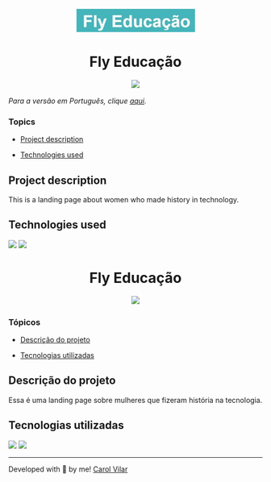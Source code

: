 <p align='center'> <img src="./assets/flyLogo.jpg" alt="the logo of Fly Educação"> </p>

<h1 align='center'> Fly Educação </h1>

<div align='center'>
	<img src="http://img.shields.io/static/v1?label=STATUS&message=DEVELOPING&color=yellow&style=for-the-badge"/>
</div>

_Para a versão em Português, clique [aqui](#portuguese)._


### Topics

- [Project description](#project-description)

- [Technologies used](#technologies-used)

<!-- - [What I learned](#what-I-learned)

- [Access the Project](#access-the-project)

- [Features](#features)

- [Application](#aplication) -->


## Project description

<p align="justify">

This is a landing page about women who made history in technology.

</p>

## Technologies used

<div>
  <img src="https://img.shields.io/badge/HTML5-E34F26?style=for-the-badge&logo=html5&logoColor=white">
  <img src="https://img.shields.io/badge/CSS3-1572B6?style=for-the-badge&logo=css3&logoColor=white">
<!--   <img src="https://img.shields.io/badge/JavaScript-F7DF1E?style=for-the-badge&logo=javascript&logoColor=black"> -->
</div>

<!-- ## What I learned


## Access the Project

You can [access the project here](https://bo83dev.github.io/alura-plus) 

Mobile

<img src="./.gif" alt="mobile screen gif">

Desktop 

<img src="./.gif" alt="desktop screen gif">
-->


<div id="portuguese">


<h1 align='center'> Fly Educação </h1>


<div align='center'>
	<img src="http://img.shields.io/static/v1?label=STATUS&message=DEVELOPING&color=yellow&style=for-the-badge"/>
</div>


### Tópicos 

- [Descrição do projeto](#descrição-do-projeto)

- [Tecnologias utilizadas](#tecnologias-utilizadas)

<!-- - [O que aprendi](#o-que-aprendi)

- [Acesse o projeto](#acesse-o-projeto)

- [Funcionalidades](#funcionalidades)

- [Aplicação](#aplicação)

// - [Abrir e rodar o projeto](#abrir-e-rodar-o-projeto) // -->


## Descrição do projeto 

<p align="justify">

Essa é uma landing page sobre mulheres que fizeram história na tecnologia.

</p>


## Tecnologias utilizadas

<div>
  <img src="https://img.shields.io/badge/HTML5-E34F26?style=for-the-badge&logo=html5&logoColor=white">
  <img src="https://img.shields.io/badge/CSS3-1572B6?style=for-the-badge&logo=css3&logoColor=white">
  <!--   <img src="https://img.shields.io/badge/JavaScript-F7DF1E?style=for-the-badge&logo=javascript&logoColor=black"> -->
</div>

<!-- ## O que aprendi

## Acesse o projeto

Você pode [acessar o projeto aqui](https://bo83dev.github.io/testimonials-project/) 

Mobile

<img src="./.gif" alt="mobile screen gif">

Desktop 

<img src="./.gif" alt=desktop screen gif"> -->

<hr>

Developed with 🧡 by me!  [Carol Vilar](https://www.linkedin.com/in/carolinebarbosavilar/)




